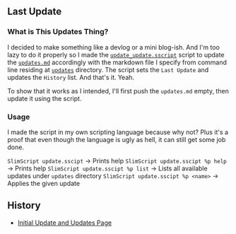 ## Last Update

### What is This Updates Thing?

I decided to make something like a devlog or a mini blog-ish. 
And I'm too lazy to do it properly so I made the 
[`update_update.sscript`](https://github.com/The2ndSlimShady/The2ndSlimShady/blob/master/update_update.sscript) 
script to update the [`updates.md`](https://github.com/The2ndSlimShady/The2ndSlimShady/blob/master/updates.md) 
accordingly with the markdown file I specify from command line residing at 
[`updates`](https://github.com/The2ndSlimShady/The2ndSlimShady/blob/master/updates) 
directory. The script sets the `Last Update` and updates the `History` list. 
And that's it. Yeah.

To show that it works as I intended, I'll first push the `updates.md` empty, then
update it using the script.

### Usage

I made the script in my own scripting language because why not? Plus it's a proof
that even though the language is ugly as hell, it can still get some job done.

`SlimScript update.sscipt`           -> Prints help
`SlimScript update.sscipt %p help`   -> Prints help
`SlimScript update.sscipt %p list`   -> Lists all available updates under `updates` directory 
`SlimScript update.sscipt %p <name>` -> Applies the given update 

## History

- [Initial Update and Updates Page](https://github.com/The2ndSlimShady/The2ndSlimShady/blob/master/updates/Initial_Update_and_Updates_Page.md)
